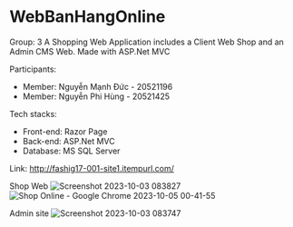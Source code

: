 # WebBanHangOnline
 
Group: 3
A Shopping Web Application includes a Client Web Shop and an Admin CMS Web. Made with ASP.Net MVC 

Participants:
- Member: Nguyễn Mạnh Đức - 20521196
- Member: Nguyễn Phi Hùng - 20521425


Tech stacks:
- Front-end: Razor Page
- Back-end: ASP.Net MVC
- Database: MS SQL Server

Link: http://fashig17-001-site1.itempurl.com/

Shop Web
![Screenshot 2023-10-03 083827](https://github.com/Josnht/WebBanHangOnline/assets/105603294/10de0760-5aba-456c-babe-416abce271b4)
![Shop Online - Google Chrome 2023-10-05 00-41-55](https://github.com/Josnht/WebBanHangOnline/assets/105603294/cc585f89-46f5-4610-8c59-c744b2acefeb)

Admin site
![Screenshot 2023-10-03 083747](https://github.com/Josnht/WebBanHangOnline/assets/105603294/bd59efc4-ee4f-4e9a-ab90-2456908a614d)





